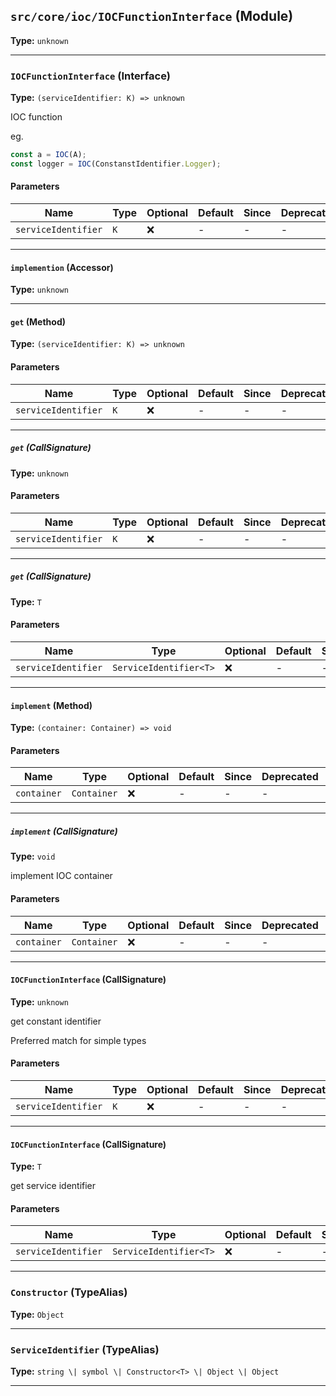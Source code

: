 ## `src/core/ioc/IOCFunctionInterface` (Module)

**Type:** `unknown`

---

### `IOCFunctionInterface` (Interface)

**Type:** `(serviceIdentifier: K) => unknown`

IOC function

eg.

```ts
const a = IOC(A);
const logger = IOC(ConstanstIdentifier.Logger);
```

#### Parameters

| Name                | Type | Optional | Default | Since | Deprecated | Description |
| ------------------- | ---- | -------- | ------- | ----- | ---------- | ----------- |
| `serviceIdentifier` | `K`  | ❌       | -       | -     | -          |             |

---

#### `implemention` (Accessor)

**Type:** `unknown`

---

#### `get` (Method)

**Type:** `(serviceIdentifier: K) => unknown`

#### Parameters

| Name                | Type | Optional | Default | Since | Deprecated | Description |
| ------------------- | ---- | -------- | ------- | ----- | ---------- | ----------- |
| `serviceIdentifier` | `K`  | ❌       | -       | -     | -          |             |

---

##### `get` (CallSignature)

**Type:** `unknown`

#### Parameters

| Name                | Type | Optional | Default | Since | Deprecated | Description |
| ------------------- | ---- | -------- | ------- | ----- | ---------- | ----------- |
| `serviceIdentifier` | `K`  | ❌       | -       | -     | -          |             |

---

##### `get` (CallSignature)

**Type:** `T`

#### Parameters

| Name                | Type                   | Optional | Default | Since | Deprecated | Description |
| ------------------- | ---------------------- | -------- | ------- | ----- | ---------- | ----------- |
| `serviceIdentifier` | `ServiceIdentifier<T>` | ❌       | -       | -     | -          |             |

---

#### `implement` (Method)

**Type:** `(container: Container) => void`

#### Parameters

| Name        | Type        | Optional | Default | Since | Deprecated | Description |
| ----------- | ----------- | -------- | ------- | ----- | ---------- | ----------- |
| `container` | `Container` | ❌       | -       | -     | -          |             |

---

##### `implement` (CallSignature)

**Type:** `void`

implement IOC container

#### Parameters

| Name        | Type        | Optional | Default | Since | Deprecated | Description |
| ----------- | ----------- | -------- | ------- | ----- | ---------- | ----------- |
| `container` | `Container` | ❌       | -       | -     | -          |             |

---

#### `IOCFunctionInterface` (CallSignature)

**Type:** `unknown`

get constant identifier

Preferred match for simple types

#### Parameters

| Name                | Type | Optional | Default | Since | Deprecated | Description |
| ------------------- | ---- | -------- | ------- | ----- | ---------- | ----------- |
| `serviceIdentifier` | `K`  | ❌       | -       | -     | -          |             |

---

#### `IOCFunctionInterface` (CallSignature)

**Type:** `T`

get service identifier

#### Parameters

| Name                | Type                   | Optional | Default | Since | Deprecated | Description |
| ------------------- | ---------------------- | -------- | ------- | ----- | ---------- | ----------- |
| `serviceIdentifier` | `ServiceIdentifier<T>` | ❌       | -       | -     | -          |             |

---

### `Constructor` (TypeAlias)

**Type:** `Object`

---

### `ServiceIdentifier` (TypeAlias)

**Type:** `string \| symbol \| Constructor<T> \| Object \| Object`

---

